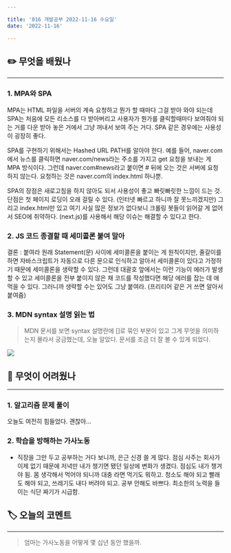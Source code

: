 ```yaml
---

title: '016 개발공부 2022-11-16 수요일'
date: '2022-11-16'

---
```


## ✏️ 무엇을 배웠나
---

### 1. MPA와 SPA
MPA는 HTML 파일을 서버의 계속 요청하고 뭔가 할 때마다 그걸 받아 와야 되는데 SPA는 처음에 모든 리소스를 다 받아버리고 사용자가 뭔가를 클릭할때마다 보여줘야 되는 거를 다운 받아 놓은 거에서 그냥 꺼내서 보여 주는 거다. SPA 같은 경우에는 사용성이 굉장히 좋다.

SPA를 구현하기 위해서는 Hashed URL PATH를 알아야 한다. 예를 들어, naver.com에서 뉴스를 클릭하면 naver.com/news라는 주소를 가지고 get 요청을 보내는 게 MPA 방식이다. 그런데 naver.com#news라고 붙이면 # 뒤에 오는 것은 서버에 요청하지 않는다. 요청하는 것은 naver.com의 index.html 하나뿐.

SPA의 장점은 새로고침을 하지 않아도 되서 사용성이 좋고 빠릿빠릿한 느낌이 드는 것. 단점은 첫 페이지 로딩이 오래 걸릴 수 있다. (인터넷 빠르고 하니까 잘 못느끼겠지만) 그리고 index.html만 있고 여기 사실 많은 정보가 없다보니 크롤링 봇들이 읽어갈 게 없어서 SEO에 취약하다. (next.js)를 사용해서 해당 이슈는 해결할 수 있다고 한다.
### 2. JS 코드 종결할 때 세미콜론 붙여 말아
결론 : 붙여라
원래 Statement(문) 사이에 세미콜론을 붙이는 게 원칙이지만, 줄갈이를 하면 자바스크립트가 자동으로 다른 문으로 인식하고 알아서 세미콜론이 있다고 가정하기 때문에 세미콜론을 생략할 수 있다. 그런데 대괄호 앞에서는 이런 기능이 에러가 발생할 수 있고 세미콜론을 전부 붙이지 않은 채 코드를 작성했다면 해당 에러를 잡는 데 애 먹을 수 있다. 그러니까 생략할 수는 있어도 그냥 붙여라. (프리티어 같은 거 쓰면 알아서 붙여줌)
### 3. MDN syntax 설명 읽는 법

> MDN 문서를 보면 syntax 설명란에 []로 묶인 부분이 있고 그게 무엇을 의미하는지 몰라서 궁금했는데, 오늘 알았다. 문서를 조금 더 잘 볼 수 있게 되었다.

![](https://velog.velcdn.com/images/mkdavdi123/post/05a236fa-ed56-48cd-95be-3d79e06e86b0/image.png)


## 🥵 무엇이 어려웠나
---

### 1. 알고리즘 문제 풀이
오늘도 여전히 힘들었다. 괜찮아...
### 2. 학습을 방해하는 가사노동
- 직장을 그만 두고 공부하는 거다 보니까, 은근 신경 쓸 게 많다. 점심 사주는 회사가 이제 없기 때문에 저녁만 내가 챙기면 됐던 일상에 변화가 생겼다. 점심도 내가 챙겨야 됨. 몸 생각해서 먹어야 되니까 대충 라면 먹기도 뭐하고. 청소도 해야 되고 빨래도 해야 되고, 쓰레기도 내다 버려야 되고. 공부 안해도 바쁘다. 최소한의 노력을 들이는 식단 짜기가 시급함.

## 🏷️ 오늘의 코멘트
---

> 엄마는 가사노동을 어떻게 몇 십년 동안 했을까.